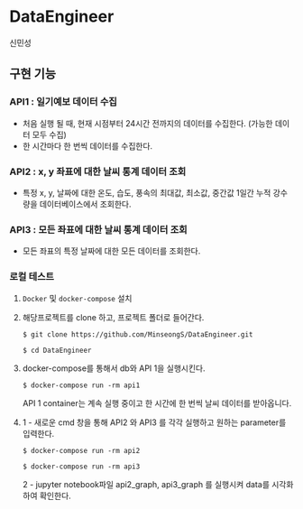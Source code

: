 # DataEngineer
신민성


## 구현 기능

### API1 : 일기예보 데이터 수집
- 처음 실행 될 때, 현재 시점부터 24시간 전까지의 데이터를 수집한다. (가능한 데이터 모두 수집)
- 한 시간마다 한 번씩 데이터를 수집한다.

### API2 : x, y 좌표에 대한 날씨 통계 데이터 조회
- 특정 x, y, 날짜에 대한 온도, 습도, 풍속의 최대값, 최소값, 중간값 1일간 누적 강수량을 데이터베이스에서 조회한다.

### API3 : 모든 좌표에 대한 날씨 통계 데이터 조회

- 모든 좌표의 특정 날짜에 대한 모든 데이터를 조회한다.



 
### 로컬 테스트

1. `Docker` 및 `docker-compose` 설치


2. 해당프로젝트를 clone 하고, 프로젝트 폴더로 들어간다.

   ```
   $ git clone https://github.com/MinseongS/DataEngineer.git
   
   $ cd DataEngineer
   ```

3. docker-compose를 통해서 db와 API 1을 실행시킨다.

   ```
   $ docker-compose run -rm api1
   ```
   API 1 container는 계속 실행 중이고 한 시간에 한 번씩 날씨 데이터를 받아옵니다.

4. 1 - 새로운 cmd 창을 통해 API2 와 API3 를 각각 실행하고 원하는 parameter를 입력한다.

   ```
   $ docker-compose run -rm api2
   ```
   ```
   $ docker-compose run -rm api3
   ```
   2 - jupyter notebook파일 api2_graph, api3_graph 를 실행시켜 data를 시각화 하여 확인한다.
  
